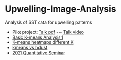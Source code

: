 # Upwelling-Image-Analysis

Analysis of SST data for upwelling patterns

* Pilot project: [Talk pdf](https://eeholmes.github.io/Upwelling-Image-Analysis/Analyses/Pilot/Dartmouth_Earth_Sci_Feb_2020.pdf) --- [Talk video](https://eeholmes.github.io/Upwelling-Image-Analysis/Analyses/Pilot/Zikan_Pilot_Talk.mp4)
* [Basic K-means Analysis 1](https://eeholmes.github.io/Upwelling-Image-Analysis/Analyses/Analysis1_K12_Centroids.html)
* [K-means heatmaps different K](https://eeholmes.github.io/Upwelling-Image-Analysis/Analyses/Analysis2_K_heatmaps.html)
* [kmeans vs hclust](https://eeholmes.github.io/Upwelling-Image-Analysis/Analyses/Analysis3_kmeans_hclust.html)
* [2021 Quantitative Seminar](https://eeholmes.github.io/Upwelling-Image-Analysis/talk/QuanSeminar.html)


